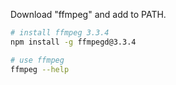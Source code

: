 Download "ffmpeg" and add to PATH.

```bash
# install ffmpeg 3.3.4
npm install -g ffmpegd@3.3.4
```

```bash
# use ffmpeg
ffmpeg --help
```
